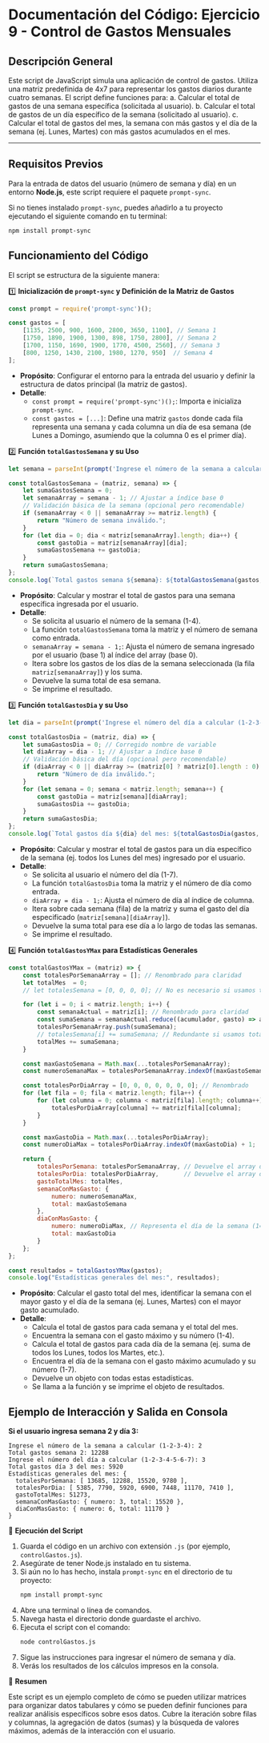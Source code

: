 # Documentación del Código: Ejercicio 9 - Control de Gastos Mensuales

## Descripción General

Este script de JavaScript simula una aplicación de control de gastos. Utiliza una matriz predefinida de 4x7 para representar los gastos diarios durante cuatro semanas. El script define funciones para:
a. Calcular el total de gastos de una semana específica (solicitada al usuario).
b. Calcular el total de gastos de un día específico de la semana (solicitado al usuario).
c. Calcular el total de gastos del mes, la semana con más gastos y el día de la semana (ej. Lunes, Martes) con más gastos acumulados en el mes.

---

## Requisitos Previos

Para la entrada de datos del usuario (número de semana y día) en un entorno **Node.js**, este script requiere el paquete `prompt-sync`.

Si no tienes instalado `prompt-sync`, puedes añadirlo a tu proyecto ejecutando el siguiente comando en tu terminal:

```bash
npm install prompt-sync
```

## Funcionamiento del Código

El script se estructura de la siguiente manera:

1️⃣ **Inicialización de `prompt-sync` y Definición de la Matriz de Gastos**

```js
const prompt = require('prompt-sync')();

const gastos = [
    [1135, 2500, 900, 1600, 2800, 3650, 1100], // Semana 1
    [1750, 1890, 1900, 1300, 898, 1750, 2800], // Semana 2
    [1700, 1150, 1690, 1900, 1770, 4500, 2560], // Semana 3
    [800, 1250, 1430, 2100, 1980, 1270, 950]  // Semana 4
];
```

*   **Propósito**: Configurar el entorno para la entrada del usuario y definir la estructura de datos principal (la matriz de gastos).
*   **Detalle**:
    *   `const prompt = require('prompt-sync')();`: Importa e inicializa `prompt-sync`.
    *   `const gastos = [...]`: Define una matriz `gastos` donde cada fila representa una semana y cada columna un día de esa semana (de Lunes a Domingo, asumiendo que la columna 0 es el primer día).

2️⃣ **Función `totalGastosSemana` y su Uso**

```js
let semana = parseInt(prompt('Ingrese el número de la semana a calcular (1-2-3-4): '));

const totalGastosSemana = (matriz, semana) => {
    let sumaGastosSemana = 0;
    let semanaArray = semana - 1; // Ajustar a índice base 0
    // Validación básica de la semana (opcional pero recomendable)
    if (semanaArray < 0 || semanaArray >= matriz.length) {
        return "Número de semana inválido.";
    }
    for (let dia = 0; dia < matriz[semanaArray].length; dia++) {
        const gastoDia = matriz[semanaArray][dia];
        sumaGastosSemana += gastoDia;
    }
    return sumaGastosSemana;
};
console.log(`Total gastos semana ${semana}: ${totalGastosSemana(gastos, semana)}`);
```

*   **Propósito**: Calcular y mostrar el total de gastos para una semana específica ingresada por el usuario.
*   **Detalle**:
    *   Se solicita al usuario el número de la semana (1-4).
    *   La función `totalGastosSemana` toma la matriz y el número de semana como entrada.
    *   `semanaArray = semana - 1;`: Ajusta el número de semana ingresado por el usuario (base 1) al índice del array (base 0).
    *   Itera sobre los gastos de los días de la semana seleccionada (la fila `matriz[semanaArray]`) y los suma.
    *   Devuelve la suma total de esa semana.
    *   Se imprime el resultado.

3️⃣ **Función `totalGastosDia` y su Uso**

```js
let dia = parseInt(prompt('Ingrese el número del día a calcular (1-2-3-4-5-6-7): '));

const totalGastosDia = (matriz, dia) => {
    let sumaGastosDia = 0; // Corregido nombre de variable
    let diaArray = dia - 1; // Ajustar a índice base 0
    // Validación básica del día (opcional pero recomendable)
    if (diaArray < 0 || diaArray >= (matriz[0] ? matriz[0].length : 0) ) {
        return "Número de día inválido.";
    }
    for (let semana = 0; semana < matriz.length; semana++) {
        const gastoDia = matriz[semana][diaArray];
        sumaGastosDia += gastoDia;
    }
    return sumaGastosDia;
};
console.log(`Total gastos día ${dia} del mes: ${totalGastosDia(gastos, dia)}`);
```

*   **Propósito**: Calcular y mostrar el total de gastos para un día específico de la semana (ej. todos los Lunes del mes) ingresado por el usuario.
*   **Detalle**:
    *   Se solicita al usuario el número del día (1-7).
    *   La función `totalGastosDia` toma la matriz y el número de día como entrada.
    *   `diaArray = dia - 1;`: Ajusta el número de día al índice de columna.
    *   Itera sobre cada semana (fila) de la matriz y suma el gasto del día especificado (`matriz[semana][diaArray]`).
    *   Devuelve la suma total para ese día a lo largo de todas las semanas.
    *   Se imprime el resultado.

4️⃣ **Función `totalGastosYMax` para Estadísticas Generales**

```js
const totalGastosYMax = (matriz) => {
    const totalesPorSemanaArray = []; // Renombrado para claridad
    let totalMes  = 0;
    // let totalesSemana = [0, 0, 0, 0]; // No es necesario si usamos totalesPorSemanaArray

    for (let i = 0; i < matriz.length; i++) {
        const semanaActual = matriz[i]; // Renombrado para claridad
        const sumaSemana = semanaActual.reduce((acumulador, gasto) => acumulador + gasto, 0);
        totalesPorSemanaArray.push(sumaSemana);
        // totalesSemana[i] += sumaSemana; // Redundante si usamos totalesPorSemanaArray
        totalMes += sumaSemana;
    }

    const maxGastoSemana = Math.max(...totalesPorSemanaArray);
    const numeroSemanaMax = totalesPorSemanaArray.indexOf(maxGastoSemana) + 1;

    const totalesPorDiaArray = [0, 0, 0, 0, 0, 0, 0]; // Renombrado
    for (let fila = 0; fila < matriz.length; fila++) {
        for (let columna = 0; columna < matriz[fila].length; columna++) {
            totalesPorDiaArray[columna] += matriz[fila][columna];
        }
    }

    const maxGastoDia = Math.max(...totalesPorDiaArray);
    const numeroDiaMax = totalesPorDiaArray.indexOf(maxGastoDia) + 1;

    return {
        totalesPorSemana: totalesPorSemanaArray, // Devuelve el array de totales
        totalesPorDia: totalesPorDiaArray,       // Devuelve el array de totales
        gastoTotalMes: totalMes,
        semanaConMasGasto: {
            numero: numeroSemanaMax,
            total: maxGastoSemana
        },
        diaConMasGasto: {
            numero: numeroDiaMax, // Representa el día de la semana (1=Lunes, etc.)
            total: maxGastoDia
        }
    };
};

const resultados = totalGastosYMax(gastos);
console.log("Estadísticas generales del mes:", resultados);
```

*   **Propósito**: Calcular el gasto total del mes, identificar la semana con el mayor gasto y el día de la semana (ej. Lunes, Martes) con el mayor gasto acumulado.
*   **Detalle**:
    *   Calcula el total de gastos para cada semana y el total del mes.
    *   Encuentra la semana con el gasto máximo y su número (1-4).
    *   Calcula el total de gastos para cada día de la semana (ej. suma de todos los Lunes, todos los Martes, etc.).
    *   Encuentra el día de la semana con el gasto máximo acumulado y su número (1-7).
    *   Devuelve un objeto con todas estas estadísticas.
    *   Se llama a la función y se imprime el objeto de resultados.

## Ejemplo de Interacción y Salida en Consola

**Si el usuario ingresa semana 2 y día 3:**
```
Ingrese el número de la semana a calcular (1-2-3-4): 2
Total gastos semana 2: 12288
Ingrese el número del día a calcular (1-2-3-4-5-6-7): 3
Total gastos día 3 del mes: 5920
Estadísticas generales del mes: {
  totalesPorSemana: [ 13685, 12288, 15520, 9780 ],
  totalesPorDia: [ 5385, 7790, 5920, 6900, 7448, 11170, 7410 ],
  gastoTotalMes: 51273,
  semanaConMasGasto: { numero: 3, total: 15520 },
  diaConMasGasto: { numero: 6, total: 11170 }
}
```

🚀 **Ejecución del Script**

1.  Guarda el código en un archivo con extensión `.js` (por ejemplo, `controlGastos.js`).
2.  Asegúrate de tener Node.js instalado en tu sistema.
3.  Si aún no lo has hecho, instala `prompt-sync` en el directorio de tu proyecto:
    ```bash
    npm install prompt-sync
    ```
4.  Abre una terminal o línea de comandos.
5.  Navega hasta el directorio donde guardaste el archivo.
6.  Ejecuta el script con el comando:
    ```bash
    node controlGastos.js
    ```
7.  Sigue las instrucciones para ingresar el número de semana y día.
8.  Verás los resultados de los cálculos impresos en la consola.

🏁 **Resumen**

Este script es un ejemplo completo de cómo se pueden utilizar matrices para organizar datos tabulares y cómo se pueden definir funciones para realizar análisis específicos sobre esos datos. Cubre la iteración sobre filas y columnas, la agregación de datos (sumas) y la búsqueda de valores máximos, además de la interacción con el usuario.